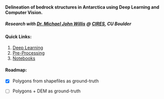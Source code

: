 #### Delineation of bedrock structures in Antarctica using Deep Learning and Computer Vision.

##### Research with [Dr. Michael John Willis](https://cires.colorado.edu/council-fellows/michael-willis) @ [CIRES](https://cires.colorado.edu/), CU Boulder

#### Quick Links:

1. [Deep Learning]()
2. [Pre-Processing]()
3. [Notebooks]()

#### Roadmap:

- [x] Polygons from shapefiles as ground-truth
- [ ] Polygons + DEM as ground-truth

